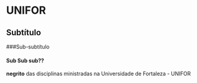 # UNIFOR
## Subtítulo
###Sub-subtítulo
#### Sub Sub sub??
**negrito** das disciplinas ministradas na Universidade de Fortaleza - UNIFOR
